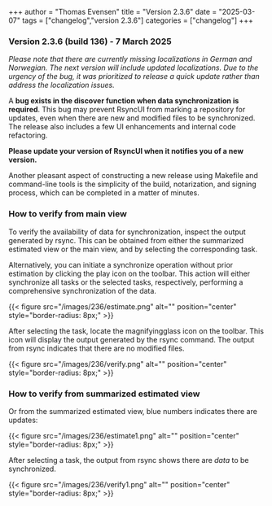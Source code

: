 +++
author = "Thomas Evensen"
title = "Version 2.3.6"
date = "2025-03-07"
tags = ["changelog","version 2.3.6"]
categories = ["changelog"]
+++

### Version 2.3.6 (build 136) - 7 March 2025

*Please note that there are currently missing localizations in German and Norwegian. The next version will include updated localizations. Due to the urgency of the bug, it was prioritized to release a quick update rather than address the localization issues.*

A **bug exists in the discover function when data synchronization is required**. This bug may prevent RsyncUI from marking a repository for updates, even when there are new and modified files to be synchronized. The release also includes a few UI enhancements and internal code refactoring. 

**Please update your version of RsyncUI when it notifies you of a new version.**

Another pleasant aspect of constructing a new release using Makefile and command-line tools is the simplicity of the build, notarization, and signing process, which can be completed in a matter of minutes. 

### How to verify from main view

To verify the availability of data for synchronization, inspect the output generated by rsync. This can be obtained from either the summarized estimated view or the main view, and by selecting the corresponding task.

Alternatively, you can initiate a synchronize operation without prior estimation by clicking the play icon on the toolbar. This action will either synchronize all tasks or the selected tasks, respectively, performing a comprehensive synchronization of the data.

{{< figure src="/images/236/estimate.png" alt="" position="center" style="border-radius: 8px;" >}}

After selecting the task, locate the magnifyingglass icon on the toolbar. This icon will display the output generated by the rsync command. The output from rsync indicates that there are no modified files. 

{{< figure src="/images/236/verify.png" alt="" position="center" style="border-radius: 8px;" >}}

### How to verify from summarized estimated view

Or from the summarized estimated view, blue numbers indicates there are updates:

{{< figure src="/images/236/estimate1.png" alt="" position="center" style="border-radius: 8px;" >}}

After selecting a task, the output from rsync shows there are *data* to be synchronized. 

{{< figure src="/images/236/verify1.png" alt="" position="center" style="border-radius: 8px;" >}}
